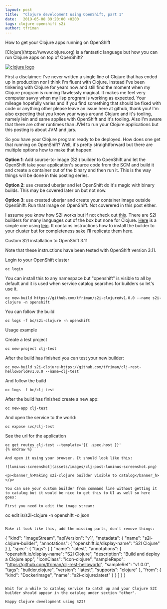 ```yaml
---
layout: post
title:  "Clojure development using OpenShift, part 1"
date:   2019-05-08 09:20:00 +0200
tags: clojure openshift s2i
author: tfriman
---
```


<p><banner_h>How to get your Clojure apps running on OpenShift</banner_h></p>
[Clojure](https://www.clojure.org) is a fantastic language but how you
can run Clojure apps on top of OpenShift?

[![clojure logo](https://www.clojure.org/images/clojure-logo-120b.png)](https://www.clojure.org)

First a disclaimer: I've never written a single line of Clojure that
has ended up in production nor I think I'm fluent with
Clojure. Instead I've been tinkering with Clojure for years now and
still find the moment when my Clojure program is running flawlessly
magical. It makes me feel very computer savvy when my lisp program is
working as expected. Your mileage hopefully varies and if you find
something that should be fixed with code or anything other please
leave an issue here at github, thank you! I'm also expecting that you
know your ways around Clojure and it's tooling, namely lein and same
applies with OpenShift and it's tooling. Also I'm aware that there are
other runtimes than JVM to run your Clojure applications but this
posting is about JVM and jars.

So you have your Clojure program ready to be deployed. How does one
get that running on OpenShift? Well, it's pretty straightforward but
there are multiple options how to make that happen:

<b>Option 1</b>: Add source-to-image (S2I) builder to OpenShift and let the
OpenShift take your application's source code from the SCM and build
it and create a container out of the binary and then run it. This is
the way things will be done in this posting series.

<b>Option 2</b>: use created uberjar and let OpenShift do it's magic with
binary builds. This may be covered later on but not now.

<b>Option 3</b>: use created uberjar and create your container image outside OpenShift. Run that image on OpenShift. Not coverered in this post either.

I assume you know how S2I works but if not check out
[this](https://github.com/openshift/source-to-image). There are S2I
builders for many languages out of the box but none for
Clojure. [Here](https://github.com/tfriman/s2i-clojure) is a simple
one using [lein](https://leiningen.org). It contains instructions how
to install the builder to your cluster but for completeness sake I’ll replicate them here.

<p><banner_h>Custom S2I installation to OpenShift 3.11</banner_h></p>

Note that these instructions have been tested with OpenShift version
3.11.

Login to your OpenShift cluster

```
oc login
```

You can install this to any namespace but "openshift" is visible to all by default and it is used when service catalog searches for builders so let's use it.

```
oc new-build https://github.com/tfriman/s2i-clojure#v1.0.0 --name s2i-clojure -n openshift
```

You can follow the build

```
oc logs -f bc/s2i-clojure -n openshift
```

<p><banner_h>Usage example</banner_h></p>

Create a test project

```
oc new-project clj-test
```

After the build has finished you can test your new builder:

```
oc new-build s2i-clojure~https://github.com/tfriman/clj-rest-helloworld#v1.0.0 --name=clj-test
```

And follow the build

```
oc logs -f bc/clj-test
```

After the build has finished create a new app:

```
oc new-app clj-test
```

And open the service to the world:

```
oc expose svc/clj-test
```

See the url for the application

```{% raw %}
oc get routes clj-test --template='{{ .spec.host }}'
{% endraw %}```

And open it using your browser. It should look like this:

![luminus-screenshot](assets/images/clj-post-luminus-screenshot.png)

<p><banner_h>Making s2i-clojure builder visible to catalog</banner_h></p>

You can use your custom builder from command line without getting it
to catalog but it would be nice to get this to UI as well so here
goes:

First you need to edit the image stream:

```
oc edit is/s2i-clojure -n openshift -o json
```

Make it look like this, add the missing parts, don't remove things:

```
{
    "kind": "ImageStream",
    "apiVersion": "v1",
    "metadata": {
	"name": "s2i-clojure-builder",
	"annotations": {
	    "openshift.io/display-name": "S2I Clojure"
	}
    },
    "spec": {
	"tags": [
	    {
		"name": "latest",
		"annotations": {
		    "openshift.io/display-name": "S2I Clojure",
		    "description": "Build and deploy a Clojure app",
		    "iconClass": "icon-clojure",
		    "sampleRepo": "https://github.com/tfriman/clj-rest-helloworld",
		    "sampleRef": "v1.0.0",
		    "tags": "builder,clojure",
		    "version": "latest",
		    "supports": "clojure"
		},
		"from": {
		    "kind": "DockerImage",
		    "name": "s2i-clojure:latest"
		}
	    }
	]
    }
}

```

Wait for a while to catalog service to catch up and your Clojure S2I
builder should appear in the catalog under section "other".

Happy Clojure development using S2I!
